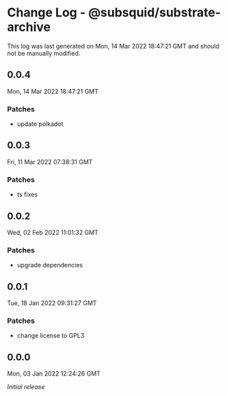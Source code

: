 # Change Log - @subsquid/substrate-archive

This log was last generated on Mon, 14 Mar 2022 18:47:21 GMT and should not be manually modified.

## 0.0.4
Mon, 14 Mar 2022 18:47:21 GMT

### Patches

- update polkadot

## 0.0.3
Fri, 11 Mar 2022 07:38:31 GMT

### Patches

- ts fixes

## 0.0.2
Wed, 02 Feb 2022 11:01:32 GMT

### Patches

- upgrade dependencies

## 0.0.1
Tue, 18 Jan 2022 09:31:27 GMT

### Patches

- change license to GPL3

## 0.0.0
Mon, 03 Jan 2022 12:24:26 GMT

_Initial release_

